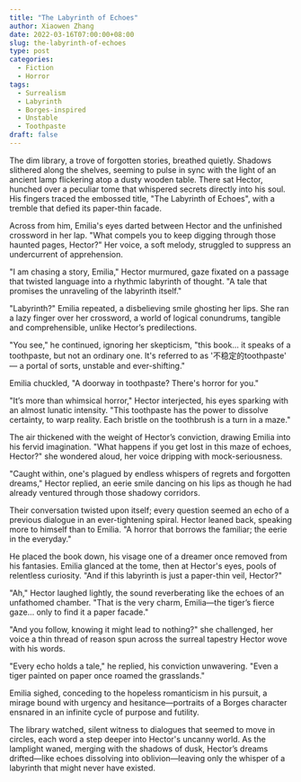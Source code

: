 ```yaml
---
title: "The Labyrinth of Echoes"
author: Xiaowen Zhang
date: 2022-03-16T07:00:00+08:00
slug: the-labyrinth-of-echoes
type: post
categories:
  - Fiction
  - Horror
tags:
  - Surrealism
  - Labyrinth
  - Borges-inspired
  - Unstable
  - Toothpaste
draft: false
---
```


The dim library, a trove of forgotten stories, breathed quietly. Shadows slithered along the shelves, seeming to pulse in sync with the light of an ancient lamp flickering atop a dusty wooden table. There sat Hector, hunched over a peculiar tome that whispered secrets directly into his soul. His fingers traced the embossed title, "The Labyrinth of Echoes", with a tremble that defied its paper-thin facade.

Across from him, Emilia's eyes darted between Hector and the unfinished crossword in her lap. "What compels you to keep digging through those haunted pages, Hector?" Her voice, a soft melody, struggled to suppress an undercurrent of apprehension.

"I am chasing a story, Emilia," Hector murmured, gaze fixated on a passage that twisted language into a rhythmic labyrinth of thought. "A tale that promises the unraveling of the labyrinth itself."

"Labyrinth?" Emilia repeated, a disbelieving smile ghosting her lips. She ran a lazy finger over her crossword, a world of logical conundrums, tangible and comprehensible, unlike Hector’s predilections.

"You see," he continued, ignoring her skepticism, "this book... it speaks of a toothpaste, but not an ordinary one. It's referred to as '不稳定的toothpaste' — a portal of sorts, unstable and ever-shifting."

Emilia chuckled, "A doorway in toothpaste? There's horror for you."

"It’s more than whimsical horror," Hector interjected, his eyes sparking with an almost lunatic intensity. "This toothpaste has the power to dissolve certainty, to warp reality. Each bristle on the toothbrush is a turn in a maze."

The air thickened with the weight of Hector’s conviction, drawing Emilia into his fervid imagination. "What happens if you get lost in this maze of echoes, Hector?" she wondered aloud, her voice dripping with mock-seriousness.

"Caught within, one's plagued by endless whispers of regrets and forgotten dreams," Hector replied, an eerie smile dancing on his lips as though he had already ventured through those shadowy corridors.

Their conversation twisted upon itself; every question seemed an echo of a previous dialogue in an ever-tightening spiral. Hector leaned back, speaking more to himself than to Emilia. "A horror that borrows the familiar; the eerie in the everyday."

He placed the book down, his visage one of a dreamer once removed from his fantasies. Emilia glanced at the tome, then at Hector's eyes, pools of relentless curiosity. "And if this labyrinth is just a paper-thin veil, Hector?"

"Ah," Hector laughed lightly, the sound reverberating like the echoes of an unfathomed chamber. "That is the very charm, Emilia—the tiger’s fierce gaze... only to find it a paper facade."

"And you follow, knowing it might lead to nothing?" she challenged, her voice a thin thread of reason spun across the surreal tapestry Hector wove with his words.

"Every echo holds a tale," he replied, his conviction unwavering. "Even a tiger painted on paper once roamed the grasslands."

Emilia sighed, conceding to the hopeless romanticism in his pursuit, a mirage bound with urgency and hesitance—portraits of a Borges character ensnared in an infinite cycle of purpose and futility.

The library watched, silent witness to dialogues that seemed to move in circles, each word a step deeper into Hector's uncanny world. As the lamplight waned, merging with the shadows of dusk, Hector’s dreams drifted—like echoes dissolving into oblivion—leaving only the whisper of a labyrinth that might never have existed.